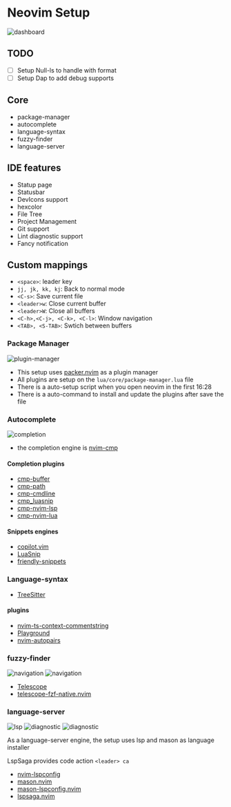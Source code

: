 # Neovim Setup

![dashboard](screenshots/00-dashboard.png)

## TODO

- [ ] Setup Null-ls to handle with format
- [ ] Setup Dap to add debug supports

## Core

- package-manager
- autocomplete
- language-syntax
- fuzzy-finder
- language-server

## IDE features

- Statup page
- Statusbar
- DevIcons support
- hexcolor
- File Tree
- Project Management
- Git support
- Lint diagnostic support
- Fancy notification

## Custom mappings

- `<space>`: leader key
- `jj, jk, kk, kj`: Back to normal mode
- `<C-s>`: Save current file
- `<leader>w`: Close current buffer
- `<leader>W`: Close all buffers
- `<C-h>,<C-j>, <C-k>, <C-l>`: Window navigation
- `<TAB>, <S-TAB>`: Swtich between buffers

### Package Manager

![plugin-manager](screenshots/05-plugin-manager.png)

- This setup uses [packer.nvim](https://github.com/wbthomason/packer.nvim) as a plugin manager
- All plugins are setup on the `lua/core/package-manager.lua` file
- There is a auto-setup script when you open neovim in the first 16:28
- There is a auto-command to install and update the plugins after save the file

### Autocomplete

![completion](screenshots/02-completion.png)

- the completion engine is [nvim-cmp](https://github.com/hrsh7th/nvim-cmp)

#### Completion plugins

- [cmp-buffer](https://github.com/hrsh7th/cmp-buffer)
- [cmp-path](http://github.com/hrsh7th/cmp-path)
- [cmp-cmdline](http://github.com/hrsh7th/cmp-cmdline)
- [cmp_luasnip](http://github.com/saadparwaiz1/cmp_luasnip)
- [cmp-nvim-lsp](http://github.com/hrsh7th/cmp-nvim-lsp)
- [cmp-nvim-lua](http://github.com/hrsh7th/cmp-nvim-lua)

#### Snippets engines

- [copilot.vim](http://github.com/github/copilot.vim)
- [LuaSnip](http://github.com/L3MON4D3/LuaSnip)
- [friendly-snippets](http://github.com/rafamadriz/friendly-snippets)

### Language-syntax

- [TreeSitter](https://github.com/nvim-treesitter/nvim-treesitter)

#### plugins

- [nvim-ts-context-commentstring](https://github.com/nvim-treesitter/nvim-treesitter)
- [Playground](https://github.com/nvim-treesitter/playground)
- [nvim-autopairs](https://github.com/windwp/nvim-autopairs)


### fuzzy-finder

![navigation](screenshots/01-navigation.png)
![navigation](screenshots/01-navigation-grep.png)

- [Telescope](https://github.com/nnvim-telescope/telescope.nvim)
- [telescope-fzf-native.nvim](https://github.com/nnvim-telescope/telescope-fzf-native.nvim)


### language-server

![lsp](screenshots/03-lsp-codeaction.png)
![diagnostic](screenshots/04-diagnostic-hover.png)
![diagnostic](screenshots/04-diagnostic.png)

As a language-server engine, the setup uses lsp and mason as language installer

LspSaga provides code action `<leader> ca`

- [nvim-lspconfig](https://github.com/nneovim/nvim-lspconfig)
- [mason.nvim](https://github.com/nwilliamboman/mason.nvim)
- [mason-lspconfig.nvim](https://github.com/nwilliamboman/mason-lspconfig.nvim)
- [lspsaga.nvim](https://github.com/ntami5/lspsaga.nvim)
